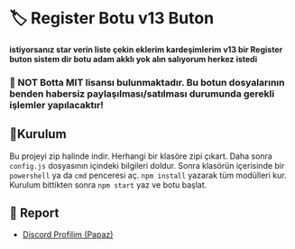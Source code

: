# 🏷 **Register Botu v13 Buton**

**istiyorsanız star verin liste çekin eklerim kardeşimlerim v13 bir Register buton sistem dir botu adam akklı yok alın salıyorum herkez istedi**

### 📢 NOT Botta MIT lisansı bulunmaktadır. Bu botun dosyalarının benden habersiz paylaşılması/satılması durumunda gerekli işlemler yapılacaktır!

## 🔧**Kurulum**
Bu projeyi zip halinde indir.
Herhangi bir klasöre zipi çıkart.
Daha sonra ```config.js``` dosyasının içindeki bilgileri doldur.
Sonra klasörün içerisinde bir ```powershell``` ya da ```cmd``` penceresi aç.
```npm install``` yazarak tüm modülleri kur.
Kurulum bittikten sonra ```npm start``` yaz ve botu başlat.

## 🔱 Report 
* [Discord Profilim (Papaz)](https://discord.com/users/827546466436120616)
